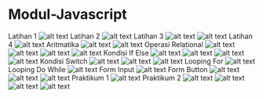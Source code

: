 # Modul-Javascript
Latihan 1
![alt text](https://github.com/RaflyAmartharizqi/Modul-Javascript/blob/master/Latihan%201.png)
Latihan 2
![alt text](https://github.com/RaflyAmartharizqi/Modul-Javascript/blob/master/Latihan%202.png)
Latihan 3
![alt text](https://github.com/RaflyAmartharizqi/Modul-Javascript/blob/master/Latihan%203%20(1).png)
![alt text](https://github.com/RaflyAmartharizqi/Modul-Javascript/blob/master/Latihan%203%20(2).png)
Latihan 4
![alt text](https://github.com/RaflyAmartharizqi/Modul-Javascript/blob/master/Latihan%204.png)
Aritmatika
![alt text](https://github.com/RaflyAmartharizqi/Modul-Javascript/blob/master/Aritmatika%20(1).png)
![alt text](https://github.com/RaflyAmartharizqi/Modul-Javascript/blob/master/Aritmatika%20(2).png)
Operasi Relational
![alt text](https://github.com/RaflyAmartharizqi/Modul-Javascript/blob/master/Relational%20(1).png)
![alt text](https://github.com/RaflyAmartharizqi/Modul-Javascript/blob/master/Relational%20(2).png)
![alt text](https://github.com/RaflyAmartharizqi/Modul-Javascript/blob/master/Relational%20(3).png)
![alt text](https://github.com/RaflyAmartharizqi/Modul-Javascript/blob/master/Relational%20(4).png)
Kondisi If Else
![alt text](https://github.com/RaflyAmartharizqi/Modul-Javascript/blob/master/If%20Else%20(1).png)
![alt text](https://github.com/RaflyAmartharizqi/Modul-Javascript/blob/master/If%20Else%20(2).png)
![alt text](https://github.com/RaflyAmartharizqi/Modul-Javascript/blob/master/If%20Else%20(3).png)
![alt text](https://github.com/RaflyAmartharizqi/Modul-Javascript/blob/master/If%20Else%20(4).png)
Kondisi Switch
![alt text](https://github.com/RaflyAmartharizqi/Modul-Javascript/blob/master/Switch%20(1).png)
![alt text](https://github.com/RaflyAmartharizqi/Modul-Javascript/blob/master/Switch%20(2).png)
![alt text](https://github.com/RaflyAmartharizqi/Modul-Javascript/blob/master/Switch%20(3).png)
Looping For
![alt text](https://github.com/RaflyAmartharizqi/Modul-Javascript/blob/master/Loopingfor.png)
Looping Do While
![alt text](https://github.com/RaflyAmartharizqi/Modul-Javascript/blob/master/LoopingDoWhile.png)
Form Input
![alt text](https://github.com/RaflyAmartharizqi/Modul-Javascript/blob/master/FormInput.png)
Form Button
![alt text](https://github.com/RaflyAmartharizqi/Modul-Javascript/blob/master/FormButton%20(1).png)
![alt text](https://github.com/RaflyAmartharizqi/Modul-Javascript/blob/master/FormButton%20(2).png)
![alt text](https://github.com/RaflyAmartharizqi/Modul-Javascript/blob/master/FormButton%20(3).png)
Praktikum 1
![alt text](https://github.com/RaflyAmartharizqi/Modul-Javascript/blob/master/Praktikum%201.png)
Praktikum 2
![alt text](https://github.com/RaflyAmartharizqi/Modul-Javascript/blob/master/Praktikum%202%20(1).png)
![alt text](https://github.com/RaflyAmartharizqi/Modul-Javascript/blob/master/Praktikum%202%20(2).png)
![alt text](https://github.com/RaflyAmartharizqi/Modul-Javascript/blob/master/Praktikum%202%20(3).png)
![alt text](https://github.com/RaflyAmartharizqi/Modul-Javascript/blob/master/Praktikum%202%20(4).png)

